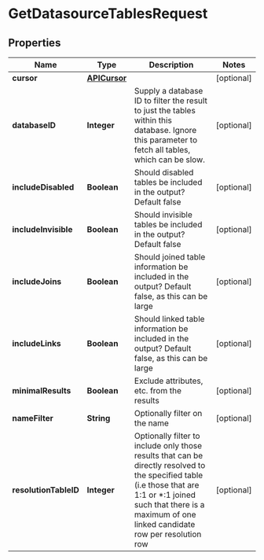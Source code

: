 

# GetDatasourceTablesRequest


## Properties

| Name | Type | Description | Notes |
|------------ | ------------- | ------------- | -------------|
|**cursor** | [**APICursor**](APICursor.md) |  |  [optional] |
|**databaseID** | **Integer** | Supply a database ID to filter the result to just the tables within this database. Ignore this parameter to fetch all tables, which can be slow. |  [optional] |
|**includeDisabled** | **Boolean** | Should disabled tables be included in the output?Default false |  [optional] |
|**includeInvisible** | **Boolean** | Should invisible tables be included in the output? Default false |  [optional] |
|**includeJoins** | **Boolean** | Should joined table information be included in the output? Default false, as this can be large |  [optional] |
|**includeLinks** | **Boolean** | Should linked table information be included in the output? Default false, as this can be large |  [optional] |
|**minimalResults** | **Boolean** | Exclude attributes, etc. from the results |  [optional] |
|**nameFilter** | **String** | Optionally filter on the name |  [optional] |
|**resolutionTableID** | **Integer** | Optionally filter to include only those results that can be directly resolved to the specified table (i.e those that are 1:1 or *:1 joined such that there is a maximum of one linked candidate row per resolution row |  [optional] |



